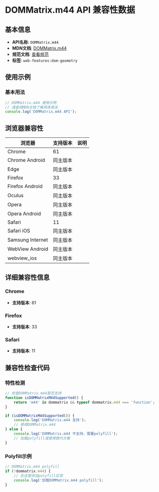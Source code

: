 # DOMMatrix.m44 API 兼容性数据

## 基本信息

- **API名称**: `DOMMatrix.m44`
- **MDN文档**: [DOMMatrix.m44](https://developer.mozilla.org/docs/Web/API/DOMMatrix#instance_properties)
- **规范文档**: [查看规范](https://drafts.fxtf.org/geometry/#dom-dommatrixreadonly-m44)
- **标签**: `web-features:dom-geometry`

## 使用示例

### 基本用法

```javascript
// DOMMatrix.m44 使用示例
// 请查阅MDN文档了解具体用法
console.log('DOMMatrix.m44 API');
```

## 浏览器兼容性

| 浏览器 | 支持版本 | 说明 |
|--------|----------|------|
| Chrome | 61 |  |
| Chrome Android | 同主版本 |  |
| Edge | 同主版本 |  |
| Firefox | 33 |  |
| Firefox Android | 同主版本 |  |
| Oculus | 同主版本 |  |
| Opera | 同主版本 |  |
| Opera Android | 同主版本 |  |
| Safari | 11 |  |
| Safari iOS | 同主版本 |  |
| Samsung Internet | 同主版本 |  |
| WebView Android | 同主版本 |  |
| webview_ios | 同主版本 |  |

## 详细兼容性信息

### Chrome

- **支持版本**: 61

### Firefox

- **支持版本**: 33

### Safari

- **支持版本**: 11

## 兼容性检查代码

### 特性检测

```javascript
// 检查DOMMatrix.m44是否支持
function isDOMMatrixM44Supported() {
    return 'm44' in dommatrix && typeof dommatrix.m44 === 'function';
}

if (isDOMMatrixM44Supported()) {
    console.log('DOMMatrix.m44 支持');
    // 使用DOMMatrix.m44
} else {
    console.log('DOMMatrix.m44 不支持，需要polyfill');
    // 加载polyfill或使用替代方案
}
```

### Polyfill示例

```javascript
// DOMMatrix.m44 polyfill
if (!dommatrix.m44) {
    // 在这里添加polyfill实现
    console.log('加载DOMMatrix.m44 polyfill');
}
```

